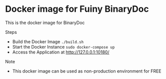 # Docker image for Fuiny BinaryDoc

This is the docker image for BinaryDoc

Steps
- Build the Docker Image `./build.sh`
- Start the Docker Instance `sudo docker-compose up`
- Access the Application at http://127.0.0.1:10180/

Note
- This docker image can be used as non-production environment for FREE
